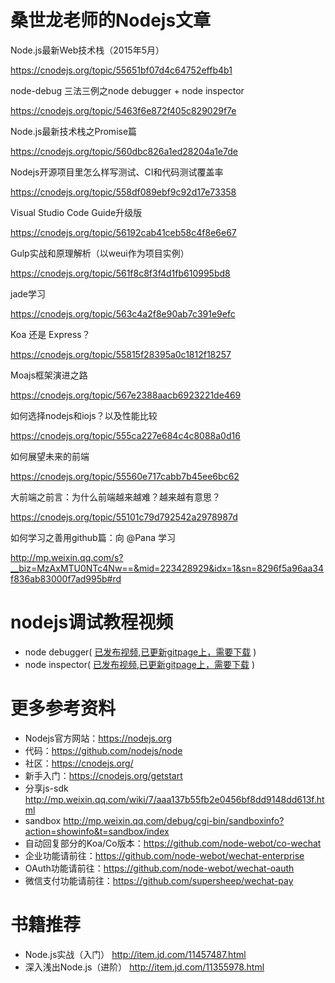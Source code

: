 # 桑世龙老师的Nodejs文章

Node.js最新Web技术栈（2015年5月）

https://cnodejs.org/topic/55651bf07d4c64752effb4b1

node-debug 三法三例之node debugger + node inspector

https://cnodejs.org/topic/5463f6e872f405c829029f7e

Node.js最新技术栈之Promise篇

https://cnodejs.org/topic/560dbc826a1ed28204a1e7de

Nodejs开源项目里怎么样写测试、CI和代码测试覆盖率

https://cnodejs.org/topic/558df089ebf9c92d17e73358


Visual Studio Code Guide升级版

https://cnodejs.org/topic/56192cab41ceb58c4f8e6e67

Gulp实战和原理解析（以weui作为项目实例）

https://cnodejs.org/topic/561f8c8f3f4d1fb610995bd8

jade学习

https://cnodejs.org/topic/563c4a2f8e90ab7c391e9efc

Koa 还是 Express？
 
https://cnodejs.org/topic/55815f28395a0c1812f18257

Moajs框架演进之路

https://cnodejs.org/topic/567e2388aacb6923221de469

如何选择nodejs和iojs？以及性能比较

https://cnodejs.org/topic/555ca227e684c4c8088a0d16

如何展望未来的前端

https://cnodejs.org/topic/55560e717cabb7b45ee6bc62

大前端之前言：为什么前端越来越难？越来越有意思？

https://cnodejs.org/topic/55101c79d792542a2978987d

如何学习之善用github篇：向 @Pana 学习

http://mp.weixin.qq.com/s?__biz=MzAxMTU0NTc4Nw==&mid=223428929&idx=1&sn=8296f5a96aa34f836ab83000f7ad995b#rd


# nodejs调试教程视频

- node debugger( [已发布视频,已更新gitpage上，需要下载](http://i5ting.github.io/nodejs-video/node-debug.mov) )
- node inspector( [已发布视频,已更新gitpage上，需要下载](http://i5ting.github.io/nodejs-video/node-inspector.mov) )

# 更多参考资料

- Nodejs官方网站：https://nodejs.org
- 代码：https://github.com/nodejs/node
- 社区：https://cnodejs.org/
- 新手入门：https://cnodejs.org/getstart
- 分享js-sdk http://mp.weixin.qq.com/wiki/7/aaa137b55fb2e0456bf8dd9148dd613f.html
- sandbox http://mp.weixin.qq.com/debug/cgi-bin/sandboxinfo?action=showinfo&t=sandbox/index
- 自动回复部分的Koa/Co版本：https://github.com/node-webot/co-wechat
- 企业功能请前往：https://github.com/node-webot/wechat-enterprise
- OAuth功能请前往：https://github.com/node-webot/wechat-oauth
- 微信支付功能请前往：https://github.com/supersheep/wechat-pay

# 书籍推荐

- Node.js实战（入门） http://item.jd.com/11457487.html
- 深入浅出Node.js（进阶） http://item.jd.com/11355978.html
